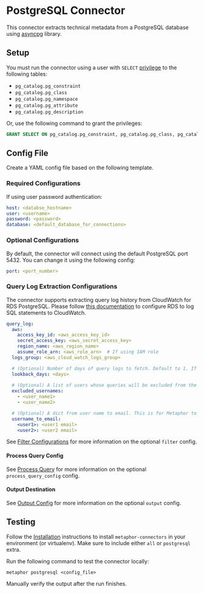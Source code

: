 # PostgreSQL Connector

This connector extracts technical metadata from a PostgreSQL database using [asyncpg](https://github.com/MagicStack/asyncpg) library.

## Setup

You must run the connector using a user with `SELECT` [privilege](https://www.postgresql.org/docs/current/ddl-priv.html) to the following tables:

- `pg_catalog.pg_constraint`
- `pg_catalog.pg_class`
- `pg_catalog.pg_namespace`
- `pg_catalog.pg_attribute`
- `pg_catalog.pg_description`

Or, use the following command to grant the privileges:

```sql
GRANT SELECT ON pg_catalog.pg_constraint, pg_catalog.pg_class, pg_catalog.pg_namespace, pg_catalog.pg_attribute, pg_catalog.pg_description TO [User]
```

## Config File

Create a YAML config file based on the following template.

### Required Configurations

If using user password authentication:

```yaml
host: <databse_hostname>
user: <username>
password: <password>
database: <default_database_for_connections>
```

### Optional Configurations

By default, the connector will connect using the default PostgreSQL port 5432. You can change it using the following config:

```yaml
port: <port_number>
```

### Query Log Extraction Configurations

The connector supports extracting query log history from CloudWatch for RDS PostgreSQL. Please follow [this documentation](https://docs.aws.amazon.com/AmazonRDS/latest/AuroraUserGuide/USER_LogAccess.Concepts.PostgreSQL.Query_Logging.html) to configure RDS to log SQL statements to CloudWatch.

```yaml
query_log:
  aws:
    access_key_id: <aws_access_key_id>
    secret_access_key: <aws_secret_access_key>
    region_name: <aws_region_name>
    assume_role_arn: <aws_role_arn>  # If using IAM role
  logs_group: <aws_cloud_watch_logs_group>

  # (Optional) Number of days of query logs to fetch. Default to 1. If 0, the no query logs will be fetched.
  lookback_days: <days>
    
  # (Optional) A list of users whose queries will be excluded from the log fetching.
  excluded_usernames:
    - <user_name1>
    - <user_name2>

  # (Optional) A dict from user name to email. This is for Metaphor to recognize each query's issuer.
  username_to_email:
    <user1>: <user1 email>
    <user2>: <user2 email>
```

See [Filter Configurations](../common/docs/filter.md) for more information on the optional `filter` config.

#### Process Query Config

See [Process Query](../common/docs/process_query.md) for more information on the optional `process_query_config` config.

#### Output Destination

See [Output Config](../common/docs/output.md) for more information on the optional `output` config.

## Testing

Follow the [Installation](../../README.md) instructions to install `metaphor-connectors` in your environment (or virtualenv). Make sure to include either `all` or `postgresql` extra.

Run the following command to test the connector locally:

```shell
metaphor postgresql <config_file>
```

Manually verify the output after the run finishes.
